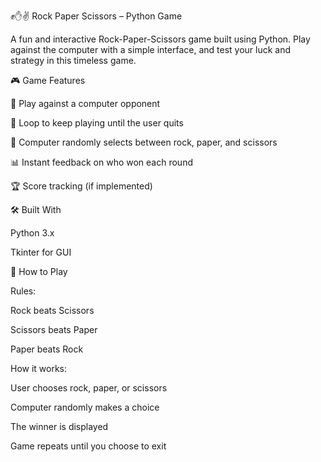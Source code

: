 ✊✋✌️ Rock Paper Scissors – Python Game

A fun and interactive Rock-Paper-Scissors game built using Python. Play against the computer with a simple interface, and test your luck and strategy in this timeless game.

🎮 Game Features

🤖 Play against a computer opponent

🔁 Loop to keep playing until the user quits

🧠 Computer randomly selects between rock, paper, and scissors

📊 Instant feedback on who won each round

🏆 Score tracking (if implemented)

🛠️ Built With

Python 3.x

Tkinter for GUI 

🧾 How to Play

Rules:

Rock beats Scissors

Scissors beats Paper

Paper beats Rock

How it works:

User chooses rock, paper, or scissors

Computer randomly makes a choice

The winner is displayed

Game repeats until you choose to exit
